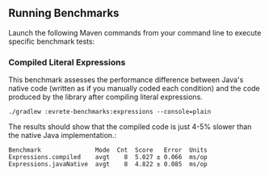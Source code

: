 ## Running Benchmarks

Launch the following Maven commands from your command line to execute specific benchmark tests:

### Compiled Literal Expressions

This benchmark assesses the performance difference between Java's native code (written as if you manually coded each
condition) and the code produced by the library after compiling literal expressions.

```
./gradlew :evrete-benchmarks:expressions --console=plain
```

The results should show that the compiled code is just 4-5% slower than the native Java implementation.:

```
Benchmark               Mode  Cnt  Score   Error  Units
Expressions.compiled    avgt    8  5.027 ± 0.066  ms/op
Expressions.javaNative  avgt    8  4.822 ± 0.085  ms/op
```
